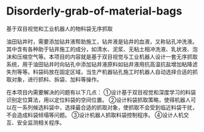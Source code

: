 # Disorderly-grab-of-material-bags
基于双目视觉和工业机器人的物料袋无序抓取

油田钻井时，需要添加钻井液帮助施工，钻井液是钻井的血液，又称钻孔冲洗液。其中含有各种助于钻井施工的成分，如清水、泥浆、无粘土相冲洗液、乳状液、泡沫和压缩空气等。本项目的内容就是基于双目视觉与工业机器人设计一套无序抓取系统，用于油田钻井时向钻孔中添加钻井液原料如钻井液用抗高温抗盐增加粘降滤失剂等等。料袋码放在固定区域，当生产机器钻孔施工时机器人自动选择合适的抓取对象，进行抓料、拆袋、加料等操作。

在本项目内需要解决的问题有以下几点：
①设计基于双目视觉和深度学习的料袋识别定位算法，用以定位料袋的空间位置。
②设计料袋抓取策略，使得机器人可以在一系列候选料袋中，选择最合适的抓取对象，使抓取不会受到临近料袋干扰，不会造成料袋倾塌等问题。
③设计机器人抓取料袋控制程序。
④设计人机交互、安全监测相关程序。

